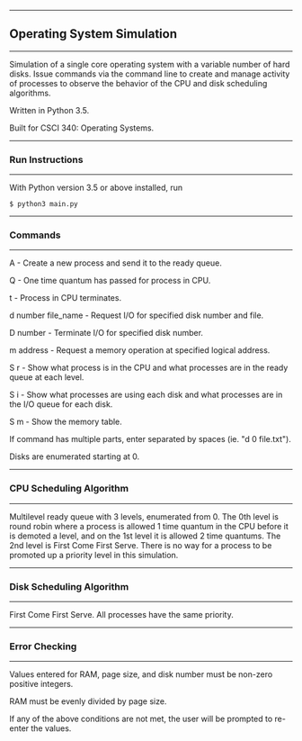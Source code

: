 
---
## Operating System Simulation
---
Simulation of a single core operating system with a variable number of hard disks. Issue commands via the command line to create and manage activity of processes to observe the behavior of the CPU and disk scheduling algorithms.

Written in Python 3.5.

Built for CSCI 340: Operating Systems.

---
### Run Instructions
---
With Python version 3.5 or above installed, run

```$ python3 main.py```


---
### Commands
---
A  -  Create a new process and send it to the ready queue.

Q  -  One time quantum has passed for process in CPU.

t  -  Process in CPU terminates.

d number file_name  -  Request I/O for specified disk number and file.

D number  -  Terminate I/O for specified disk number.

m address  -  Request a memory operation at specified logical address.

S r  -  Show what process is in the CPU and what processes are in the ready queue at each level.

S i  -  Show what processes are using each disk and what processes are in the I/O queue for each disk.

S m  -  Show the memory table.


If command has multiple parts, enter separated by spaces (ie. "d 0 file.txt").

Disks are enumerated starting at 0.

---
### CPU Scheduling Algorithm
---
Multilevel ready queue with 3 levels, enumerated from 0. The 0th level is round robin where a process is allowed 1 time quantum in the CPU before it is demoted a level, and on the 1st level it is allowed 2 time quantums. The 2nd level is First Come First Serve. There is no way for a process to be promoted up a priority level in this simulation.

---
### Disk Scheduling Algorithm
---
First Come First Serve. All processes have the same priority.

---
### Error Checking
---
Values entered for RAM, page size, and disk number must be non-zero positive integers.

RAM must be evenly divided by page size.

If any of the above conditions are not met, the user will be prompted to re-enter the values.